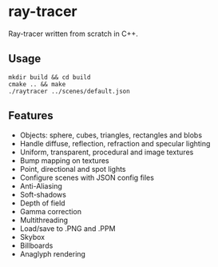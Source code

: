 # ray-tracer

Ray-tracer written from scratch in C++.

## Usage

```
mkdir build && cd build
cmake .. && make
./raytracer ../scenes/default.json
```

## Features

- Objects: sphere, cubes, triangles, rectangles and blobs
- Handle diffuse, reflection, refraction and specular lighting
- Uniform, transparent, procedural and image textures
- Bump mapping on textures
- Point, directional and spot lights
- Configure scenes with JSON config files
- Anti-Aliasing
- Soft-shadows
- Depth of field
- Gamma correction
- Multithreading
- Load/save to .PNG and .PPM
- Skybox
- Billboards
- Anaglyph rendering